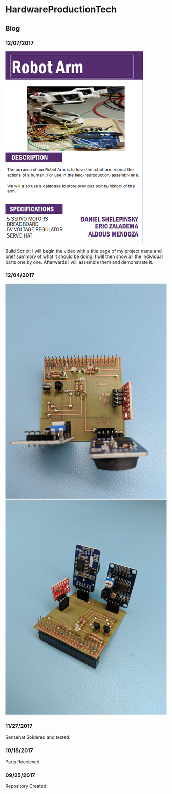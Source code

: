 # HardwareProductionTech


## Blog


### 12/07/2017
<img src="https://github.com/AldousMendoza/HardwareProductionTech/blob/master/placard.PNG?raw=true">

Build Script: I will begin the video with a title page of my project name and brief summary of what it should be doing.
I will then show all the individual parts one by one. Afterwards I will assemble them and demonstrate it.

### 12/04/2017
<img src="https://github.com/AldousMendoza/HardwareProductionTech/blob/master/SenseHat1.jpg?raw=true">
<img src="https://github.com/AldousMendoza/HardwareProductionTech/blob/master/SenseHat2.jpg?raw=true">
    
### 11/27/2017
Sensehat Soldered and tested.
    
### 10/18/2017
Parts Receieved.
   
### 09/25/2017
Repository Created!
